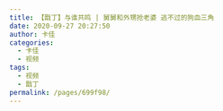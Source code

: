 ```yaml
---
title: 【戬丁】与谁共鸣 | 舅舅和外甥抢老婆 逃不过的狗血三角
date: 2020-09-27 20:27:50
author: 卡佳
categories: 
  - 卡佳
  - 视频
tags: 
  - 视频
  - 戬丁
permalink: /pages/699f98/
---
```


<iframeComp ihtml="https://player.bilibili.com/player.html?aid=627203558&cid=239626335&page=1&danmaku=1&high_quality=1"></iframeComp>

<!-- more -->
